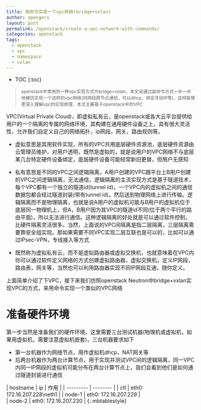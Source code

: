 ```yaml
---
title: 用命令实现一个vpc网络(bridge+vxlan)                        
author: opengers
layout: post
permalink: /openstack/create-a-vpc-network-with-commands/
categories: openstack
tags:
  - openstack
  - vpc
  - namespace
  - vxlan
---   
```


* TOC
{:toc}    

><small>openstack中常用的一种vpc实现方式为bridge+vxlan，本文会通过敲命令方式一步一步地模仿实现一个这样的vpc网络(同网段跨节点通信，可以dhcp，绑定浮动IP等)，这样能够更深入理解vpc的实现原理，本文主要基于openstack中的VPC</small>        

VPC(Virtual Private Cloud)，即虚拟私有云，是openstack或各大云平台提供给用户的一个隔离的专属的网络环境，其构建在通用硬件设备之上，具有很大灵活性，允许我们自定义自己的网络拓扑，ip网段，网关，路由规则等。               
        
- 虚拟意思是其用软件实现，所有的VPC共用底层硬件资源池，底层硬件资源由云管理员维护，对用户透明，既然是虚拟的，就是说用户的VPC网络不与底层某几台特定硬件设备绑定，底层硬件设备可能经常新旧更替，但用户无感知                 

- 私有意思是不同的VPC之间逻辑隔离，A用户创建的VPC跟平台上B用户创建的VPC之间逻辑隔离，无法通信，逻辑隔离的主流实现方式是基于隧道技术，每个VPC都有一个独立的隧道id(tunnel id)，一个VPC内的虚拟机之间的通信数据包都会经过隧道封装(带有tunnel id)，然后送到物理网络上进行传输。逻辑隔离而不是物理隔离，也就是说A用户的虚拟机可能与B用户的虚拟机位于底层同一物理机上，但A，B用户因为其VPC的隧道id不同(位于两个平行的路由平面)，所以无法进行通信。这种逻辑隔离的好处就是可以通过软件控制，比硬件隔离灵活很多。当然，上面说的VPC间隔离是指二层隔离，三层隔离需要靠安全组实现。那如果需要不同VPC实现二层互联也是可以的，比如可以通过IPsec-VPN，专线接入等方式                                
- 既然称为虚拟私有云，而不是虚拟路由器或虚拟交换机，也就意味着在VPC内你可以通过软件定义网络的方式创建虚拟路由器，虚拟交换机，定义IP网段，路由表，网关等，当然也可以利用路由器实现不同IP网段互通，随你定义。         

上面简单介绍了下VPC，接下来我们仿照openstack Neutron中bridge+vxlan实现VPC的方式，来用命令实现一个类似的VPC网络             

# 准备硬件环境     

第一步当然是准备我们的硬件环境，这里需要三台测试机器(物理机或虚拟机，如果用虚拟机，需要注意虚拟机嵌套)，三台机器要求如下      

- 第一台机器作为网络节点，用作虚拟机dhcp，NAT网关等          
- 后两台机器作为两台计算节点，用于实现并测试VPC间的逻辑隔离，同一VPC内同一IP网段的虚拟机可能分布在两台计算节点上，我们会看到他们是如何通过隧道封装进行通信                

| hostname | ip | 作用 | 
| --------- | -------- |
| ctl | eth0: 172.16.207.228\neth1 | 
| node-1 | eth0: 172.16.207.229 |   
| node-2 | eth0: 172.16.207.230 | 
{:.mbtablestyle}       
<br />





